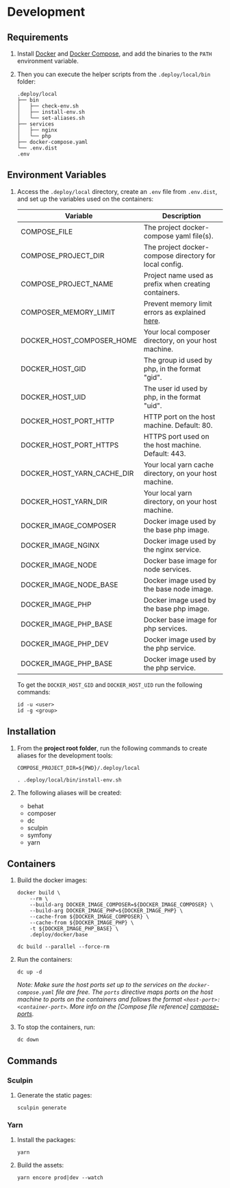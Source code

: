 # Development

## Requirements

1. Install [Docker][docker-install] and [Docker Compose][compose-install], and
   add the binaries to the `PATH` environment variable.

2. Then you can execute the helper scripts from the `.deploy/local/bin` folder:

    ```
    .deploy/local
    ├── bin
    │   ├── check-env.sh
    │   ├── install-env.sh
    │   └── set-aliases.sh
    ├── services
    │   ├── nginx
    │   └── php
    ├── docker-compose.yaml
    └── .env.dist
    .env
    ```

## Environment Variables

1. Access the `.deploy/local` directory, create an `.env` file from `.env.dist`,
   and set up the variables used on the containers:

    | Variable                   | Description                                            |
    | -------------------------- | ------------------------------------------------------ |
    | COMPOSE_FILE               | The project docker-compose yaml file(s).               |
    | COMPOSE_PROJECT_DIR        | The project docker-compose directory for local config. |
    | COMPOSE_PROJECT_NAME       | Project name used as prefix when creating containers.  |
    | COMPOSER_MEMORY_LIMIT      | Prevent memory limit errors as explained [here][memory-limit-errors]. |
    | DOCKER_HOST_COMPOSER_HOME  | Your local composer directory, on your host machine.   |
    | DOCKER_HOST_GID            | The group id used by php, in the format "gid".         |
    | DOCKER_HOST_UID            | The user id used by php, in the format "uid".          |
    | DOCKER_HOST_PORT_HTTP      | HTTP port on the host machine. Default: 80.            |
    | DOCKER_HOST_PORT_HTTPS     | HTTPS port used on the host machine. Default: 443.     |
    | DOCKER_HOST_YARN_CACHE_DIR | Your local yarn cache directory, on your host machine. |
    | DOCKER_HOST_YARN_DIR       | Your local yarn directory, on your host machine.       |
    | DOCKER_IMAGE_COMPOSER      | Docker image used by the base php image.               |
    | DOCKER_IMAGE_NGINX         | Docker image used by the nginx service.                |
    | DOCKER_IMAGE_NODE          | Docker base image for node services.                   |
    | DOCKER_IMAGE_NODE_BASE     | Docker image used by the base node image.              |
    | DOCKER_IMAGE_PHP           | Docker image used by the base php image.               |
    | DOCKER_IMAGE_PHP_BASE      | Docker base image for php services.                    |
    | DOCKER_IMAGE_PHP_DEV       | Docker image used by the php service.                  |
    | DOCKER_IMAGE_PHP_BASE      | Docker image used by the php service.                  |

    To get the `DOCKER_HOST_GID` and `DOCKER_HOST_UID` run the following
    commands:

    ```
    id -u <user>
    id -g <group>
    ```

## Installation

1. From the **project root folder**, run the following commands to create
   aliases for the development tools:

    ```
    COMPOSE_PROJECT_DIR=${PWD}/.deploy/local

    . .deploy/local/bin/install-env.sh
    ```

1. The following aliases will be created:

    * behat
    * composer
    * dc
    * sculpin
    * symfony
    * yarn

## Containers

1. Build the docker images:

    ```
    docker build \
        --rm \
        --build-arg DOCKER_IMAGE_COMPOSER=${DOCKER_IMAGE_COMPOSER} \
        --build-arg DOCKER_IMAGE_PHP=${DOCKER_IMAGE_PHP} \
        --cache-from ${DOCKER_IMAGE_COMPOSER} \
        --cache-from ${DOCKER_IMAGE_PHP} \
        -t ${DOCKER_IMAGE_PHP_BASE} \
        .deploy/docker/base

    dc build --parallel --force-rm
    ```

1. Run the containers:

    ```
    dc up -d
    ```

   _Note: Make sure the host ports set up to the services on the
   `docker-compose.yaml` file are free. The `ports` directive maps ports on the
   host machine to ports on the containers and follows the format
   `<host-port>:<container-port>`. More info on the [Compose file reference]
   [compose-ports]._

1. To stop the containers, run:

    ```
    dc down
    ```

## Commands

### Sculpin

1. Generate the static pages:

    ```
    sculpin generate
    ```

### Yarn

1. Install the packages:

    ```
    yarn
    ```

1. Build the assets:

    ```
    yarn encore prod|dev --watch
    ```

[compose-install]: https://docs.docker.com/compose/install/
[compose-ports]: https://docs.docker.com/compose/compose-file/#ports
[docker-install]: https://docs.docker.com/install/
[memory-limit-errors]: https://getcomposer.org/doc/articles/troubleshooting.md#memory-limit-errors
